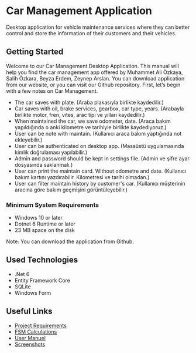 # Car Management Application
Desktop application for vehicle maintenance services where they can better control and store the information of their customers and their vehicles.

## Getting Started
Welcome to our Car Management Desktop Application. This manual will help you find the car management app offered by Muhammet Ali Özkaya, Salih Özkara, Beyza Erdem, Zeynep Arslan. You can download application from our website, or you can visit our Github repository.  First, let’s begin with a few notes on Car Management.

-	The car saves with plate. (Araba plakasıyla birlikte kaydedilir.)
-	Car saves with oil, brake services, gearbox, car type, years. (Arabayla birlikte motor, fren, vites, arac tipi ve yılları kaydedilir.)
-	When maintained the car, we save odometer, date. (Araca bakım yapıldığında o anki kilometre ve tarihiyle birlikte kaydediyoruz.)
-	User can be note with maintain. (Kullanıcı araca bakım yaptığında not ekleyebilir.)
-	User can be authenticated on desktop app. (Masaüstü uygulamasında kimlik doğrulaması yapılabilir.)
-	Admin and password should be kept in settings file. (Admin ve şifre ayar dosyasında saklanmalı.)
-	User can print the maintain card. Without odometre and date. (Kullanıcı bakım kartını yazdırabilir. Kilometresi ve tarihi olmadan.)
-	User can filter maintain history by customer's car. (Kullanıcı müşterinin aracına göre bakım geçmişini görüntüleyebilir.)	

### Minimum System Requirements
-	Windows 10 or later
-	Dotnet 6 Runtime or later
-	23 MB space on the disk

Note: You can download the application from Github. 

## Used Technologies
- .Net 6
- Entity Framework Core
- SQLite
- Windows Form

## Useful Links
- [Project Requirements](docs/requirements.md)
- [FSM Calculations](docs/fsm.md)
- [User Manuel](docs/user-manuel.docx)
- [Screenshots](docs/screenshots/screenshots.md)
